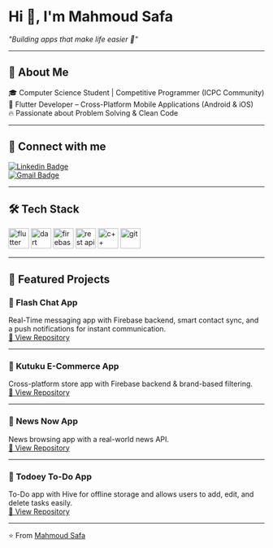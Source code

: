 # Hi 👋, I'm Mahmoud Safa
_"Building apps that make life easier 🚀"_

---

## 🚀 About Me  
🎓 Computer Science Student | Competitive Programmer (ICPC Community)  
📱 Flutter Developer – Cross-Platform Mobile Applications (Android & iOS)  
🔥 Passionate about Problem Solving & Clean Code

---

## 📩 Connect with me  
[![Linkedin Badge](https://img.shields.io/badge/-Mahmoud%20Safa-blue?style=for-the-badge&logo=Linkedin&logoColor=white)](https://linkedin.com/in/20mahmoud-safa06/)  
[![Gmail Badge](https://img.shields.io/badge/-Gmail-red?style=for-the-badge&logo=Gmail&logoColor=white)](mailto:mahmoudsafa220@gmail.com)

---

## 🛠 Tech Stack  

<p align="left">
  <img src="https://cdn.jsdelivr.net/gh/devicons/devicon/icons/flutter/flutter-original.svg" alt="flutter" width="40" height="40"/>
  <img src="https://cdn.jsdelivr.net/gh/devicons/devicon/icons/dart/dart-original.svg" alt="dart" width="40" height="40"/>
  <img src="https://cdn.jsdelivr.net/gh/devicons/devicon/icons/firebase/firebase-plain.svg" alt="firebase" width="40" height="40"/>
  <img src="https://img.icons8.com/external-flat-juicy-fish/60/000000/external-api-coding-and-development-flat-flat-juicy-fish.png" alt="rest api" width="40" height="40"/>
  <img src="https://cdn.jsdelivr.net/gh/devicons/devicon/icons/cplusplus/cplusplus-original.svg" alt="c++" width="40" height="40"/>
  <img src="https://cdn.jsdelivr.net/gh/devicons/devicon/icons/git/git-original.svg" alt="git" width="40" height="40"/>
</p>

---

## 📂 Featured Projects  

### 👟 Flash Chat App  
Real-Time messaging app with Firebase backend, smart contact sync, and a push notifications for instant communication.  
[🔗 View Repository](https://github.com/20Mahmoud06/Flash-Chat)

---

### 👟 Kutuku E-Commerce App  
Cross-platform store app with Firebase backend & brand-based filtering.  
[🔗 View Repository](https://github.com/20Mahmoud06/Kutuku)

---

### 📰 News Now App  
News browsing app with a real-world news API.  
[🔗 View Repository](https://github.com/20Mahmoud06/news)

---

### 📝 Todoey To-Do App  
To-Do app with Hive for offline storage and allows users to add, edit, and delete tasks easily.  
[🔗 View Repository](https://github.com/20Mahmoud06/todoey)

---

⭐️ From [Mahmoud Safa](https://github.com/20Mahmoud06)
